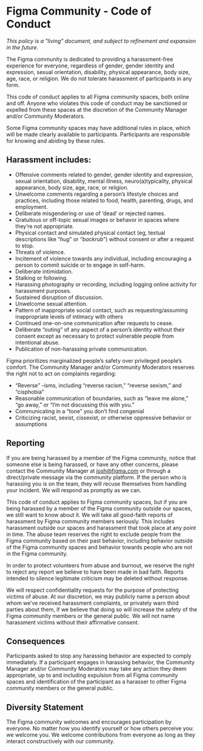 # Figma Community - Code of Conduct

*This policy is a "living" document, and subject to refinement and expansion in the future.*

The Figma community is dedicated to providing a harassment-free experience for everyone, regardless of gender, gender identity and expression, sexual orientation, disability, physical appearance, body size, age, race, or religion. We do not tolerate harassment of participants in any form.

This code of conduct applies to all Figma community spaces, both online and off. Anyone who violates this code of conduct may be sanctioned or expelled from these spaces at the discretion of the Community Manager and/or Community Moderators.

Some Figma community spaces may have additional rules in place, which will be made clearly available to participants. Participants are responsible for knowing and abiding by these rules.

## Harassment includes:

- Offensive comments related to gender, gender identity and expression, sexual orientation, disability, mental illness, neuro(a)typicality, physical appearance, body size, age, race, or religion.
- Unwelcome comments regarding a person’s lifestyle choices and practices, including those related to food, health, parenting, drugs, and employment.
- Deliberate misgendering or use of ‘dead’ or rejected names.
- Gratuitous or off-topic sexual images or behavor in spaces where they’re not appropriate.
- Physical contact and simulated physical contact (eg, textual descriptions like “*hug*” or “*backrub*”) without consent or after a request to stop.
- Threats of violence.
- Incitement of violence towards any individual, including encouraging a person to commit suicide or to engage in self-harm.
- Deliberate intimidation.
- Stalking or following.
- Harassing photography or recording, including logging online activity for harassment purposes.
- Sustained disruption of discussion.
- Unwelcome sexual attention.
- Pattern of inappropriate social contact, such as requesting/assuming inappropriate levels of intimacy with others
- Continued one-on-one communication after requests to cease.
- Deliberate “outing” of any aspect of a person’s identity without their consent except as necessary to protect vulnerable people from intentional abuse.
- Publication of non-harassing private communication.

Figma prioritizes marginalized people’s safety over privileged people’s comfort. The Community Manager and/or Community Moderators reserves the right not to act on complaints regarding:

- “Reverse” -isms, including “reverse racism,” “reverse sexism,” and “cisphobia”
- Reasonable communication of boundaries, such as “leave me alone,” “go away,” or “I’m not discussing this with you.”
- Communicating in a “tone” you don’t find congenial
- Criticizing racist, sexist, cissexist, or otherwise oppressive behavior or assumptions

## Reporting
If you are being harassed by a member of the Figma community, notice that someone else is being harassed, or have any other concerns, please contact the Community Manager at josh@figma.com or through a direct/private message via the community platform. If the person who is harassing you is on the team, they will recuse themselves from handling your incident. We will respond as promptly as we can.

This code of conduct applies to Figma community spaces, but if you are being harassed by a member of the Figma community outside our spaces, we still want to know about it. We will take all good-faith reports of harassment by Figma community members seriously. This includes harassment outside our spaces and harassment that took place at any point in time. The abuse team reserves the right to exclude people from the Figma community based on their past behavior, including behavior outside of the Figma community spaces and behavior towards people who are not in the Figma community.

In order to protect volunteers from abuse and burnout, we reserve the right to reject any report we believe to have been made in bad faith. Reports intended to silence legitimate criticism may be deleted without response.

We will respect confidentiality requests for the purpose of protecting victims of abuse. At our discretion, we may publicly name a person about whom we’ve received harassment complaints, or privately warn third parties about them, if we believe that doing so will increase the safety of the Figma community members or the general public. We will not name harassment victims without their affirmative consent.

## Consequences
Participants asked to stop any harassing behavior are expected to comply immediately.
If a participant engages in harassing behavior, the Community Manager and/or Community Moderators may take any action they deem appropriate, up to and including expulsion from all Figma community spaces and identification of the participant as a harasser to other Figma community members or the general public.

## Diversity Statement
The Figma community welcomes and encourages participation by everyone.
No matter how you identify yourself or how others perceive you: we welcome you. We welcome contributions from everyone as long as they interact constructively with our community.
